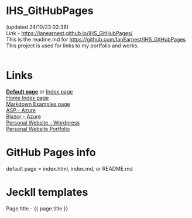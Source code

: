 # IHS_GitHubPages
(updated 24/10/23 02:36)
<br/>
Link - https://ianearnest.github.io/IHS_GitHubPages/
<br/>
This is the readme.md for https://github.com/IanEarnest/IHS_GitHubPages
<br/>
This project is used for links to my portfolio and works.
<br/>
<br/>

# Links
<a href="./"><b>Default page</b></a> or <a href="./index">Index page</a>
<br/>
<a href="./home_index">Home Index page</a>
<br/>
<a href="./MarkdownExamples">Markdown Examples page</a>
<br/>
<a href="https://ihsasp.azurewebsites.net">ASP - Azure</a>
<br/>
<a href="https://portfolioblazorserverapp.azurewebsites.net">Blazor - Azure</a>
<br/>
<a href="https://ianharcourtsmith.com/blazor-portfolio/">Personal Website - Wordpress</a>
<br/>
<a href="https://ianharcourtsmith.com///portfolio/">Personal Website Portfolio</a>
<br/>


# GitHub Pages info
default page = index.html, index.md, or README.md 

# Jeckll templates
Page title - {{ page.title }}
